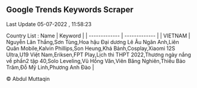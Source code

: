

## Google Trends Keywords Scraper 
 
Last Update 05-07-2022 , 11:58:23

Country List :
 Name  | Keyword |
| ------------- | ------------- |
| VIETNAM | Nguyễn Lân Thắng,Sơn Tùng,Hoa hậu Đại dương Lê Âu Ngân Anh,Liên Quân Mobile,Kalvin Phillips,Son Heung,Khá Bảnh,Cosplay,Xiaomi 12S Ultra,U19 Việt Nam,Eriksen,FPT Play,Lịch thi THPT 2022,Thương ngày nắng về phần2 tập 40,Solo Leveling,Vũ Hồng Văn,Viên Băng Nghiên,Thiều Bảo Trâm,Đỗ Mỹ Linh,Phương Anh Đào |



© Abdul Muttaqin 
